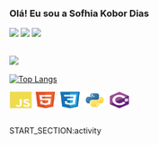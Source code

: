 
### Olá! Eu sou a Sofhia Kobor Dias


  <a href="https://www.instagram.com/kobdias/" target="_blank"><img src="https://img.shields.io/badge/-Instagram-%23E4405F?style=for-the-badge&logo=instagram&logoColor=white" target="_blank"></a>
  <a href = "mailto:sofhiakobordias@gmail.com"><img src="https://img.shields.io/badge/-Gmail-%23333?style=for-the-badge&logo=gmail&logoColor=white" target="_blank"></a>
  <a href="https://www.linkedin.com/in/sofhia-kobor-dias-748858277/" target="_blank"><img src="https://img.shields.io/badge/-LinkedIn-%230077B5?style=for-the-badge&logo=linkedin&logoColor=white" target="_blank"></a> 
  
<br>



<picture>
<source
  srcset="https://github-readme-stats.vercel.app/api?username=KobDias&show_icons=true&theme=dark&text_color=12d456&title_color=12d456&hide_border=true&locale=pt-br&border_radius=15&icon_color=12d456&"
  media="(prefers-color-scheme: dark)"
/>
<source
  srcset="https://github-readme-stats.vercel.app/api?username=KobDias&show_icons=true"
  media="(prefers-color-scheme: white), (prefers-color-scheme: no-preferences)"
/>

<img src="https://github-readme-stats-w4qw-kobdias.vercel.app//api?username=KobDias&show_icons=true" />
</picture>


[![Top Langs](https://github-readme-stats.vercel.app/api/top-langs/?username=KobDias&hide_progress=true&theme=dark&title_color=12d456&text_color=12d456&hide_border=true)](https://github.com/KobDias/github-readme-stats)


<div style="display: inline_block">
  <img align="center" alt="Js" height="30" width="40" src="https://raw.githubusercontent.com/devicons/devicon/master/icons/javascript/javascript-plain.svg">
  <img align="center" alt="HTML" height="30" width="40" src="https://raw.githubusercontent.com/devicons/devicon/master/icons/html5/html5-original.svg">
  <img align="center" alt="CSS" height="30" width="40" src="https://raw.githubusercontent.com/devicons/devicon/master/icons/css3/css3-original.svg">
  <img align="center" alt="Python" height="30" width="40" src="https://raw.githubusercontent.com/devicons/devicon/master/icons/python/python-original.svg">
  <img align="center" alt="Csharp" height="30" width="40" src="https://raw.githubusercontent.com/devicons/devicon/master/icons/csharp/csharp-original.svg">
</div>
<br>

START_SECTION:activity


